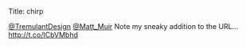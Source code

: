 Title: chirp

<a href="http://twitter.com/TremulantDesign">@TremulantDesign</a> <a href="http://twitter.com/Matt_Muir">@Matt_Muir</a> Note my sneaky addition to the URL... <a href="http://t.co/ICbVMbhd">http://t.co/ICbVMbhd</a>
